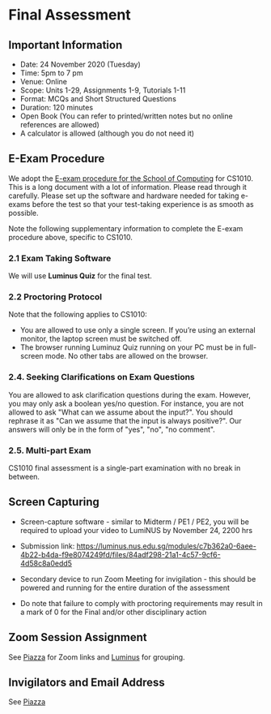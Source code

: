 # Final Assessment

## Important Information

- Date: 24 November 2020 (Tuesday)
- Time: 5pm to 7 pm
- Venue: Online
- Scope: Units 1-29, Assignments 1-9, Tutorials 1-11
- Format: MCQs and Short Structured Questions
- Duration: 120 minutes
- Open Book (You can refer to printed/written notes but no online references are allowed)
- A calculator is allowed (although you do not need it)

## E-Exam Procedure

We adopt the [E-exam procedure for the School of Computing](https://mysoc.nus.edu.sg/academic/e-exam-sop-for-students/) for CS1010.  This is a long document with a lot of information.  Please read through it carefully.  Please set up the software and hardware needed for taking e-exams before the test so that your test-taking experience is as smooth as possible.

Note the following supplementary information to complete the E-exam procedure above, specific to CS1010.

### 2.1 Exam Taking Software

   We will use **Luminus Quiz** for the final test.

### 2.2 Proctoring Protocol

   Note that the following applies to CS1010:

   - You are allowed to use only a single screen. If you’re using an external monitor, the laptop screen must be switched off.
   - The browser running Luminuz Quiz running on your PC must be in full-screen mode.   No other tabs are allowed on the browser.

### 2.4. Seeking Clarifications on Exam Questions

   You are allowed to ask clarification questions during the exam.  However, you may only ask a boolean yes/no question.  For instance, you are not allowed to ask "What can we assume about the input?".  You should rephrase it as "Can we assume that the input is always positive?".  Our answers will only be in the form of "yes", "no", "no comment".

### 2.5. Multi-part Exam

   CS1010 final assessment is a single-part examination with no break in between.

## Screen Capturing

- Screen-capture software - similar to Midterm / PE1 / PE2, you will be required to upload your video to LumiNUS by November 24, 2200 hrs

- Submission link: https://luminus.nus.edu.sg/modules/c7b362a0-6aee-4b22-b4da-f9e8074249fd/files/84adf298-21a1-4c57-9cf6-4d58c8a0edd5

- Secondary device to run Zoom Meeting for invigilation - this should be powered and running for the entire duration of the assessment

- Do note that failure to comply with proctoring requirements may result in a mark of 0 for the Final and/or other disciplinary action

## Zoom Session Assignment

See [Piazza](https://piazza.com/class/kdgunoizhic105?cid=791) for Zoom links
and [Luminus](https://luminus.nus.edu.sg/modules/c7b362a0-6aee-4b22-b4da-f9e8074249fd/groups/class-groups/f96e33ba-3ed7-471d-a5da-3954b2e3304b) for grouping.

## Invigilators and Email Address

See [Piazza](https://piazza.com/class/kdgunoizhic105?cid=791)
